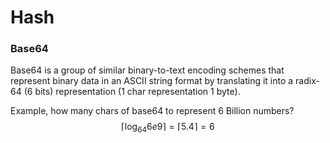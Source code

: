 # Hash
### Base64
Base64 is a group of similar binary-to-text encoding schemes that represent binary data in an ASCII string format by translating it into a radix-64 (6 bits) representation (1 char representation 1 byte). 

Example, how many chars of base64 to represent 6 Billion numbers?
$$
\lceil\log_{64}{6e9}\rceil = \lceil5.4\rceil = 6
$$



